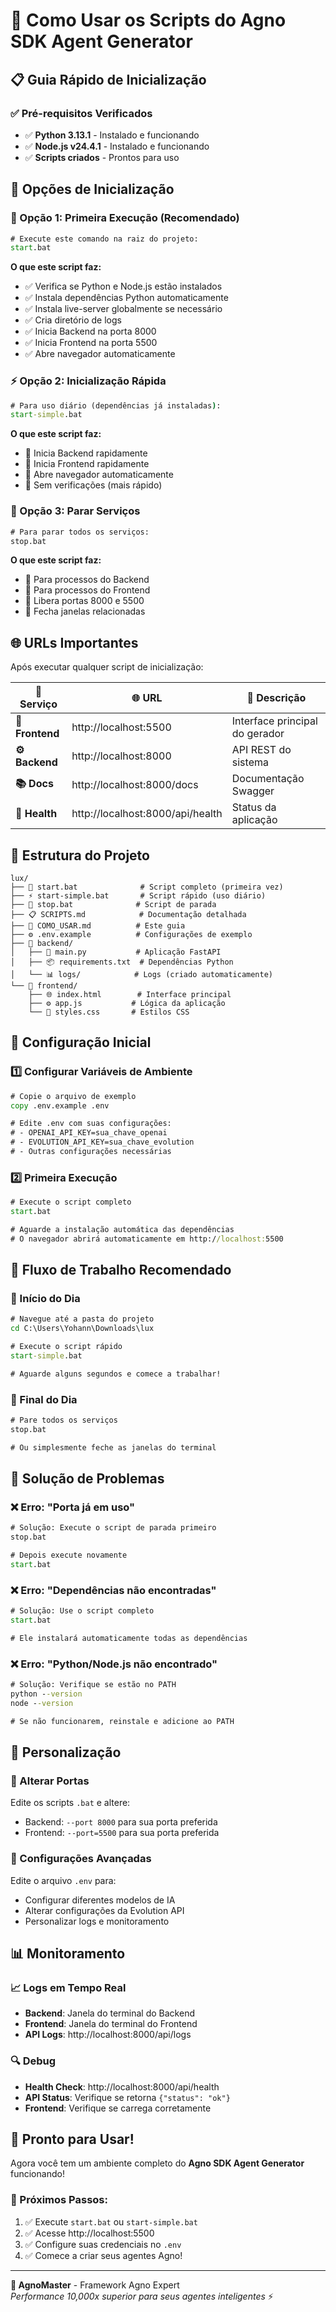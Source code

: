 # 🚀 Como Usar os Scripts do Agno SDK Agent Generator

## 📋 Guia Rápido de Inicialização

### ✅ Pré-requisitos Verificados
- ✅ **Python 3.13.1** - Instalado e funcionando
- ✅ **Node.js v24.4.1** - Instalado e funcionando
- ✅ **Scripts criados** - Prontos para uso

## 🎯 Opções de Inicialização

### 🔧 Opção 1: Primeira Execução (Recomendado)
```cmd
# Execute este comando na raiz do projeto:
start.bat
```

**O que este script faz:**
- ✅ Verifica se Python e Node.js estão instalados
- ✅ Instala dependências Python automaticamente
- ✅ Instala live-server globalmente se necessário
- ✅ Cria diretório de logs
- ✅ Inicia Backend na porta 8000
- ✅ Inicia Frontend na porta 5500
- ✅ Abre navegador automaticamente

### ⚡ Opção 2: Inicialização Rápida
```cmd
# Para uso diário (dependências já instaladas):
start-simple.bat
```

**O que este script faz:**
- 🚀 Inicia Backend rapidamente
- 🚀 Inicia Frontend rapidamente
- 🚀 Abre navegador automaticamente
- 🚀 Sem verificações (mais rápido)

### 🛑 Opção 3: Parar Serviços
```cmd
# Para parar todos os serviços:
stop.bat
```

**O que este script faz:**
- 🛑 Para processos do Backend
- 🛑 Para processos do Frontend
- 🛑 Libera portas 8000 e 5500
- 🛑 Fecha janelas relacionadas

## 🌐 URLs Importantes

Após executar qualquer script de inicialização:

| 🎯 Serviço | 🌐 URL | 📝 Descrição |
|------------|--------|---------------|
| **🎨 Frontend** | http://localhost:5500 | Interface principal do gerador |
| **⚙️ Backend** | http://localhost:8000 | API REST do sistema |
| **📚 Docs** | http://localhost:8000/docs | Documentação Swagger |
| **💚 Health** | http://localhost:8000/api/health | Status da aplicação |

## 📁 Estrutura do Projeto

```
lux/
├── 🚀 start.bat              # Script completo (primeira vez)
├── ⚡ start-simple.bat       # Script rápido (uso diário)
├── 🛑 stop.bat              # Script de parada
├── 📋 SCRIPTS.md            # Documentação detalhada
├── 📖 COMO_USAR.md          # Este guia
├── ⚙️ .env.example          # Configurações de exemplo
├── 📂 backend/
│   ├── 🐍 main.py           # Aplicação FastAPI
│   ├── 📦 requirements.txt  # Dependências Python
│   └── 📊 logs/            # Logs (criado automaticamente)
└── 📂 frontend/
    ├── 🌐 index.html        # Interface principal
    ├── ⚙️ app.js           # Lógica da aplicação
    └── 🎨 styles.css       # Estilos CSS
```

## 🔧 Configuração Inicial

### 1️⃣ Configurar Variáveis de Ambiente
```cmd
# Copie o arquivo de exemplo
copy .env.example .env

# Edite .env com suas configurações:
# - OPENAI_API_KEY=sua_chave_openai
# - EVOLUTION_API_KEY=sua_chave_evolution
# - Outras configurações necessárias
```

### 2️⃣ Primeira Execução
```cmd
# Execute o script completo
start.bat

# Aguarde a instalação automática das dependências
# O navegador abrirá automaticamente em http://localhost:5500
```

## 🎯 Fluxo de Trabalho Recomendado

### 🌅 Início do Dia
```cmd
# Navegue até a pasta do projeto
cd C:\Users\Yohann\Downloads\lux

# Execute o script rápido
start-simple.bat

# Aguarde alguns segundos e comece a trabalhar!
```

### 🌙 Final do Dia
```cmd
# Pare todos os serviços
stop.bat

# Ou simplesmente feche as janelas do terminal
```

## 🚨 Solução de Problemas

### ❌ Erro: "Porta já em uso"
```cmd
# Solução: Execute o script de parada primeiro
stop.bat

# Depois execute novamente
start.bat
```

### ❌ Erro: "Dependências não encontradas"
```cmd
# Solução: Use o script completo
start.bat

# Ele instalará automaticamente todas as dependências
```

### ❌ Erro: "Python/Node.js não encontrado"
```cmd
# Solução: Verifique se estão no PATH
python --version
node --version

# Se não funcionarem, reinstale e adicione ao PATH
```

## 🎨 Personalização

### 🔧 Alterar Portas
Edite os scripts `.bat` e altere:
- Backend: `--port 8000` para sua porta preferida
- Frontend: `--port=5500` para sua porta preferida

### 🎯 Configurações Avançadas
Edite o arquivo `.env` para:
- Configurar diferentes modelos de IA
- Alterar configurações da Evolution API
- Personalizar logs e monitoramento

## 📊 Monitoramento

### 📈 Logs em Tempo Real
- **Backend**: Janela do terminal do Backend
- **Frontend**: Janela do terminal do Frontend
- **API Logs**: http://localhost:8000/api/logs

### 🔍 Debug
- **Health Check**: http://localhost:8000/api/health
- **API Status**: Verifique se retorna `{"status": "ok"}`
- **Frontend**: Verifique se carrega corretamente

## 🎉 Pronto para Usar!

Agora você tem um ambiente completo do **Agno SDK Agent Generator** funcionando!

### 🚀 Próximos Passos:
1. ✅ Execute `start.bat` ou `start-simple.bat`
2. ✅ Acesse http://localhost:5500
3. ✅ Configure suas credenciais no `.env`
4. ✅ Comece a criar seus agentes Agno!

---

**🤖 AgnoMaster** - Framework Agno Expert  
*Performance 10,000x superior para seus agentes inteligentes* ⚡